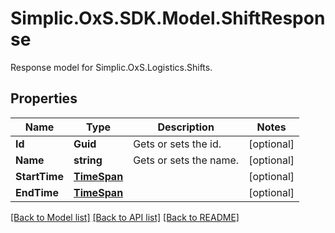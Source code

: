 # Simplic.OxS.SDK.Model.ShiftResponse
Response model for Simplic.OxS.Logistics.Shifts.

## Properties

Name | Type | Description | Notes
------------ | ------------- | ------------- | -------------
**Id** | **Guid** | Gets or sets the id. | [optional] 
**Name** | **string** | Gets or sets the name. | [optional] 
**StartTime** | [**TimeSpan**](TimeSpan.md) |  | [optional] 
**EndTime** | [**TimeSpan**](TimeSpan.md) |  | [optional] 

[[Back to Model list]](../README.md#documentation-for-models) [[Back to API list]](../README.md#documentation-for-api-endpoints) [[Back to README]](../README.md)

